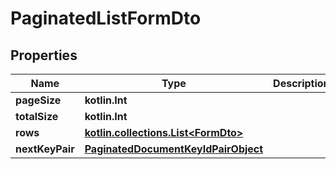 
# PaginatedListFormDto

## Properties
Name | Type | Description | Notes
------------ | ------------- | ------------- | -------------
**pageSize** | **kotlin.Int** |  | 
**totalSize** | **kotlin.Int** |  | 
**rows** | [**kotlin.collections.List&lt;FormDto&gt;**](FormDto.md) |  | 
**nextKeyPair** | [**PaginatedDocumentKeyIdPairObject**](PaginatedDocumentKeyIdPairObject.md) |  |  [optional]




